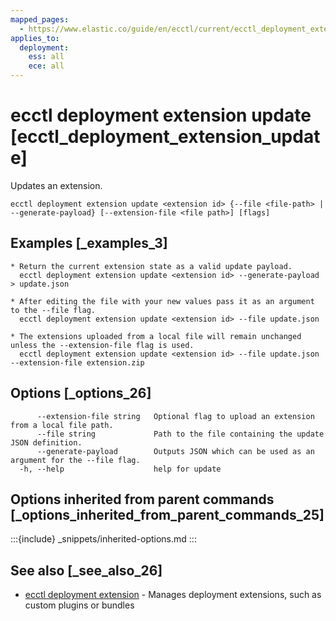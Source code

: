 ```yaml
---
mapped_pages:
  - https://www.elastic.co/guide/en/ecctl/current/ecctl_deployment_extension_update.html
applies_to:
  deployment:
    ess: all
    ece: all
---
```


# ecctl deployment extension update [ecctl_deployment_extension_update]

Updates an extension.

```
ecctl deployment extension update <extension id> {--file <file-path> | --generate-payload} [--extension-file <file path>] [flags]
```


## Examples [_examples_3]

```
* Return the current extension state as a valid update payload.
  ecctl deployment extension update <extension id> --generate-payload > update.json

* After editing the file with your new values pass it as an argument to the --file flag.
  ecctl deployment extension update <extension id> --file update.json

* The extensions uploaded from a local file will remain unchanged unless the --extension-file flag is used.
  ecctl deployment extension update <extension id> --file update.json --extension-file extension.zip
```


## Options [_options_26]

```
      --extension-file string   Optional flag to upload an extension from a local file path.
      --file string             Path to the file containing the update JSON definition.
      --generate-payload        Outputs JSON which can be used as an argument for the --file flag.
  -h, --help                    help for update
```


## Options inherited from parent commands [_options_inherited_from_parent_commands_25]

:::{include} _snippets/inherited-options.md
:::


## See also [_see_also_26]

* [ecctl deployment extension](/reference/ecctl_deployment_extension.md)	 - Manages deployment extensions, such as custom plugins or bundles


